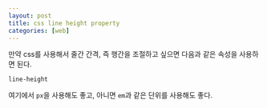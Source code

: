 ```yaml
---
layout: post
title: css line height property
categories: [web]
---
```


만약 css를 사용해서 줄간 간격, 즉 행간을 조절하고 싶으면 다음과 같은 속성을 사용하면 된다.

```
line-height
```

여기에서 `px`을 사용해도 좋고, 아니면 `em`과 같은 단위를 사용해도 좋다.

